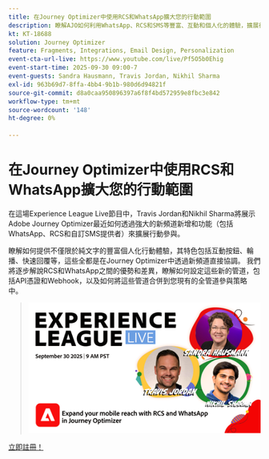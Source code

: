 ```yaml
---
title: 在Journey Optimizer中使用RCS和WhatsApp擴大您的行動範圍
description: 瞭解AJO如何利用WhatsApp、RCS和SMS等豐富、互動和個人化的體驗，擴展行動參與。
kt: KT-18688
solution: Journey Optimizer
feature: Fragments, Integrations, Email Design, Personalization
event-cta-url-live: https://www.youtube.com/live/Pf5O5b0Ehig
event-start-time: 2025-09-30 09:00-7
event-guests: Sandra Hausmann, Travis Jordan, Nikhil Sharma
exl-id: 963b69d7-8ffa-4bb4-9b1b-980d6d94821f
source-git-commit: d8a0caa950896397a6f8f4bd572959e8fbc3e842
workflow-type: tm+mt
source-wordcount: '148'
ht-degree: 0%

---
```


# 在Journey Optimizer中使用RCS和WhatsApp擴大您的行動範圍

在這場Experience League Live節目中，Travis Jordan和Nikhil Sharma將展示Adobe Journey Optimizer最近如何透過強大的新頻道新增和功能（包括WhatsApp、RCS和自訂SMS提供者）來擴展行動參與。

瞭解如何提供不僅限於純文字的豐富個人化行動體驗，其特色包括互動按鈕、輪播、快速回覆等，這些全都是在Journey Optimizer中透過新頻道直接協調。 我們將逐步解說RCS和WhatsApp之間的優勢和差異，瞭解如何設定這些新的管道，包括API憑證和Webhook，以及如何將這些管道合併到您現有的全管道參與策略中。

> ![顯示橫幅](../assets/30Sept2025_WebBanner.png)

[立即註冊！](https://engage.adobe.com/ExpLeagueLive-250930.html)
